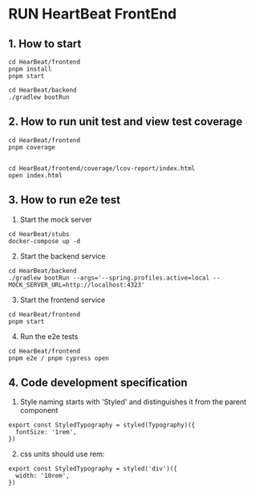 # RUN HeartBeat FrontEnd

## 1. How to start

```
cd HearBeat/frontend
pnpm install
pnpm start

cd HearBeat/backend
./gradlew bootRun

```

## 2. How to run unit test and view test coverage

```
cd HearBeat/frontend
pnpm coverage


cd HearBeat/frontend/coverage/lcov-report/index.html
open index.html
```

## 3. How to run e2e test

1. Start the mock server

```
cd HearBeat/stubs
docker-compose up -d
```

2. Start the backend service

```
cd HearBeat/backend
./gradlew bootRun --args='--spring.profiles.active=local --MOCK_SERVER_URL=http://localhost:4323'
```

3. Start the frontend service

```
cd HearBeat/frontend
pnpm start
```

4. Run the e2e tests

```
cd HearBeat/frontend
pnpm e2e / pnpm cypress open
```

## 4. Code development specification

1. Style naming starts with 'Styled' and distinguishes it from the parent component

```
export const StyledTypography = styled(Typography)({
  fontSize: '1rem',
})
```

2. css units should use rem:

```
export const StyledTypography = styled('div')({
  width: '10rem',
})
```

